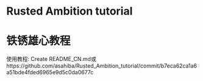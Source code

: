 # Rusted Ambition tutorial
# 铁锈雄心教程
使用教程: Create README_CN.md或https://github.com/asahiba/Rusted_Ambition_tutorial/commit/b7eca62ca1a6a51bde4fded6965e9d5c0da0677c
